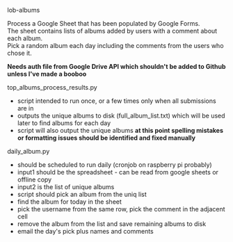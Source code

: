 lob-albums

Process a Google Sheet that has been populated by Google Forms.  
The sheet contains lists of albums added by users with a comment about each album.  
Pick a random album each day including the comments from the users who chose it.  

**Needs auth file from Google Drive API which shouldn't be added to Github unless I've made a booboo**

top_albums_process_results.py 
 - script intended to run once, or a few times only when all submissions are in
 - outputs the unique albums to disk (full_album_list.txt) which will be used later to find albums for each day
 - script will also output the unique albums **at this point spelling mistakes or formatting issues should be identified and fixed manually**

daily_album.py
 - should be scheduled to run daily (cronjob on raspberry pi probably)
 - input1 should be the spreadsheet - can be read from google sheets or offline copy
 - input2 is the list of unique albums
 - script should pick an album from the uniq list
 - find the album for today in the sheet
 - pick the username from the same row, pick the comment in the adjacent cell
 - remove the album from the list and save remaining albums to disk
 - email the day's pick plus names and comments
 
